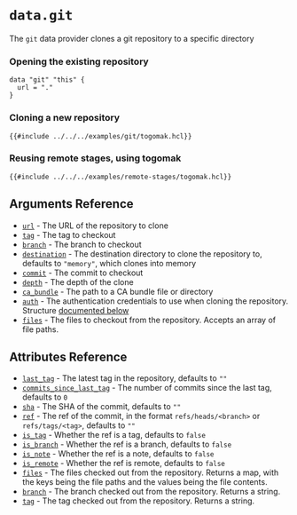 # `data.git`

The `git` data provider clones a git repository
to a specific directory  

### Opening the existing repository

```hcl 
data "git" "this" {
  url = "."
}
```

### Cloning a new repository
```hcl
{{#include ../../../examples/git/togomak.hcl}}
```

### Reusing remote stages, using togomak 
```hcl
{{#include ../../../examples/remote-stages/togomak.hcl}} 
```

## Arguments Reference

- [`url`](#url) - The URL of the repository to clone
- [`tag`](#tag) - The tag to checkout
- [`branch`](#branch) - The branch to checkout
- [`destination`](#destination) - The destination directory to clone the repository to, defaults to `"memory"`, which clones into memory
- [`commit`](#commit) - The commit to checkout
- [`depth`](#depth) - The depth of the clone
- [`ca_bundle`](#ca_bundle) - The path to a CA bundle file or directory
- [`auth`](#auth) - The authentication credentials to use when cloning the repository. Structure [documented below](#auth)
- [`files`](#files) - The files to checkout from the repository. Accepts an array of file paths.

## Attributes Reference 
- [`last_tag`](#last-tag) - The latest tag in the repository, defaults to `""`
- [`commits_since_last_tag`](#commits-since-last-tag) - The number of commits since the last tag, defaults to `0`
- [`sha`](#sha) - The SHA of the commit, defaults to `""`
- [`ref`](#ref) - The ref of the commit, in the format `refs/heads/<branch>` or `refs/tags/<tag>`, defaults to `""`
- [`is_tag`](#is-tag) - Whether the ref is a tag, defaults to `false`
- [`is_branch`](#is-branch) - Whether the ref is a branch, defaults to `false`
- [`is_note`](#is-note) - Whether the ref is a note, defaults to `false`
- [`is_remote`](#is-remote) - Whether the ref is remote, defaults to `false`
- [`files`](#files) - The files checked out from the repository. Returns a map, with the keys being the file paths and the values being the file contents.
- [`branch`](#branch) - The branch checked out from the repository. Returns a string.
- [`tag`](#tag) - The tag checked out from the repository. Returns a string.

